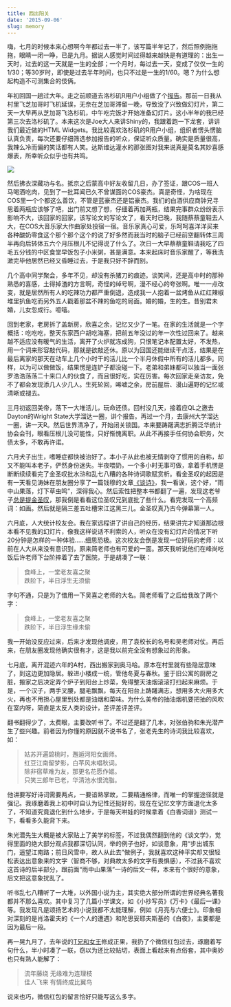 ```yaml
---
title: 西出阳关
date: '2015-09-06'
slug: memory
---
```


嗨，七月的时候本来心想啊今年都过去一半了，该写篇半年记了，然后照例拖拖拖，眼睛一闭一睁，已是九月。据说人感觉时间过得越来越快是有道理的：出生一天时，过去的这一天就是一生的全部；一个月时，每过去一天，变成了仅仅一生的1/30；等30岁时，即使是过去半年时间，也只不过是一生的1/60。嗯？为什么想起构造不可测集合的伎俩。

年初回国一趟过大年。走之前顺道去洛杉矶R用户小组做了个[报告](http://datascience.la/yihui-xie-presents-html-widgets/)。那前一日我从村里飞芝加哥时飞机延误，无奈在芝加哥滞留一晚，导致没了兴致做幻灯片，第二天一大早再从芝加哥飞洛杉矶，中午吃完饭才开始准备幻灯片。这小半年的我已经第三次去洛杉矶了。本来这次是Joe大人来讲Shiny的，我跟着跑一下龙套，讲讲我们最近做的HTML Widgets。我比较喜欢洛杉矶的R用户小组，组织者愣头愣脑认真负责，每次还要仔细筛选参加报告的听众，保证听众质量。确实是质量很高，我辣么冷而偏的笑话都有人笑。达斯维达灌水的那张图对我来说真是莫名其妙喜感爆表，所幸听众似乎也有共鸣。

![](http://cdn.shopify.com/s/files/1/0070/7032/files/darth_wat_grande.jpg)

然后拂衣深藏功与名。抵京之后蒙高中好友收留几日，办了签证，跟COS一班人马喝酒吃肉，见到了一批耳闻已久不曾谋面的COS豪杰。真是奇怪，为啥现在COS里一个个都这么善饮，不管是蓝豪杰还是铝豪杰。我们的白酒供应商钟兄寻思着两瓶应该够了吧，出门前又想了想，仔细着再加两瓶，结果完事群众纷纷表示影响不大，该回家的回家，该写论文的写论文了，看天时已晚，我随蔡蔡童鞋去人大，在COS大音乐家大作曲家处投宿一宿。音乐家真心可爱，乐呵呵喜洋洋买来各种酸奶零食这个那个那个这个的说了好多然而我当时的脑子已经前空翻转体三周半再向后转体五六个月压根儿不记得说了什么了。次日一大早蔡蔡童鞋请我吃了四毛五分钱的中区食堂早饭包子小米粥，甚是满意。本来起床时音乐家醒了，等我洗漱完毕他居然已经又昏睡过去，于是我只好不辞而别。

几个高中同学聚会，多年不见，却没有杀猪刀的痕迹。谈笑间，还是高中时的那种熟悉的喜感，土得掉渣的方言啊，奇怪的绰号啊，漫不经心的夸张啊。唯一一点改变，就是居然所有人的吃辣功力都严重倒退，造成我一人抱着一盆烤鱼从红红辣椒堆里扒鱼吃而另外五人戳着那盆不辣的鱼吃的局面。婚的婚，生的生。昔别君未婚，儿女忽成行。噫嘻。

回到老家，老房拆了盖新房，欣喜之余，记忆又少了一笔。在家的生活就是一个字概括：吃吃吃，整天东家西户胡吃海塞，把前五年没过的年一次性过回来了。越来越不适应没有暖气的生活，离开了火炉就冻成狗，只恨笔记本配置太好，不发热，用一个词来形容敲代码，那就是欲敲还休。原以为回国还能继续干点活，结果是在最后离家的那天在动车上几个小时干的活儿比一个半月休假中所有的活儿都多。同样，以为可以做做饭，结果愣是连铲子都没碰一下。老弟和弟妹都可以独当一面张罗浩浩荡荡二十来口人的伙食了，而且很好吃，实在厉害。每次回家走亲访友，免不了都会发现添几人少几人。生死轮回，唏嘘之余，房前屋后、漫山遍野的记忆或清晰或褪去。

三月初返回美帝，落下一大堆活儿，玩命还债。回村没几天，接着应QL之邀去Dayton的Wright State大学溜达一圈，讲个报告。再过一个月，去康州大学溜达一圈，讲一天R。然后世界清净了，开始闭关锁国。本来要踌躇满志折腾泛华统计协会会刊，眼看压根儿没可能性，只好惭愧离职。从此不再接手任何协会职务，欠债太多，不敢再许诺。

六月犬子出生，嗜睡症都快被治好了。本小子从此也被无情剥夺了惯用的自称，却又不能叫本老子，俨然身份迷失。半夜喂奶，一个多小时无事可做，拿着手机愣是断断续续看完了金圣叹批水浒和乱七八糟的各种诗词歌赋赏析。看金圣叹的起因是有一天看见涛妹在朋友圈分享了一篇钱穆的文章[《谈诗》](http://www.guoxue123.com/new/0002/zgwxlc/010.htm)，我一看诶，这个好，“雨中山果落，灯下草虫鸣”，深得我心。然后索性把整本书都翻了一遍，发现这老爷子[总是提金圣叹](http://www.guoxue123.com/new/0002/zgwxlc/012.htm)，那我倒是看看这位圣叹兄到底批了些什么。看完发现一个高频词：如画。然后就是隔三差五吐槽宋江这黑三儿。金圣叹真乃古今弹幕第一人。

六月底，人大统计校友会。我在家远程讲了讲自己的经历，结果讲完才知道那边根本看不见我的幻灯片，像我这样说话不利索的人，听众在没有幻灯片的情况下听20分钟是怎样的一种体验……细思恐极。这次校友会倒是发现一位好玩的老师：以前在人大从来没有意识到，原来简老师也有可爱的一面。那天我听说他们在峰尚吃饭后许老师下台阶摔着了去了医院，于是胡凑了一联：

> 食峰上，一堂老友喜之聚  
跌阶下，半日浮生无须偷

字句不通，只是为了借用一下吴喜之老师的大名。简老师看了之后给我改了两个字：

> 食峰上，一堂老友喜之聚  
跌阶下，半日浮生缘未偷

我一开始没反应过来，后来才发现他调皮，用了袁校长的名号和吴老师对仗。再后来，在朋友圈发现他确实很有才，这是我以前完全没有想象过的形象。

七月底，离开混迹六年的A村，西出搬家到奥马哈。原本在村里就有些隐居意味了，到这边更加隐居。躲进小楼成一统，管他冬夏与春秋。鉴于旧公寓的厨房之脏，搬家之后决定弄个炉子到阳台上炒菜，免得整天油烟滚滚打扫起来麻烦。于是，一个汉子，两手叉腰，腿毛飘飘，每天在阳台上踌躇满志，想用多大火用多大火，再也不用担心屋里到处都是油烟和菜味。为什么美帝的抽油烟机要把抽的风吹在室内呀，简直是太反人类的设计，差评差评差评。

翻书翻得少了，太费眼，主要改听书了。不过还是翻了几本，对张伯驹和朱光潜产生了些兴趣。前者因为你懂的原因就不说书名了，张老先生的诗词我比较喜欢，如：

> 姑苏开遍碧桃时，邂逅河阳女画师。  
红豆江南留梦影，白苹风末唱秋词。  
除非宿草难为友，那更名花愿作姬。  
只笑三郎年已老，华清池水恨流脂。

他讲要写好诗词需要两点，一要谙熟掌故，二要精通格律，而唯一的掌握途径就是强记。我琢磨着我上初中时自认为记性还挺好的，现在在记忆文字方面退化太多了，不知道究竟退化到什么地步，于是每天哄娃的时候拿着《白香词谱》测试一下，看看多久能背下来。

朱光潜先生大概是被大家贴上了美学的标签，不过我偶然翻到他的《谈文学》，觉得里面的绝大部分观点我都深切认同，举的例子也好，如谈意象，用“步出城东门，遥望江南路；前日风雪中，故人从此去”做例子，我就喜欢这种平实却又很轻松表达出意象来的文字（智商不够，对典故太多的文字有畏惧感），不过我不喜欢这首诗的后半部分，跟前面“雨中山果落”一诗的后文一样，本来有个很好的意象，后文把这意象扰乱了。

听书乱七八糟听了一大堆，以外国小说为主，其实绝大部分所谓的世界经典名著我都并不那么喜欢。其中复习了几篇小学课文，如《小抄写员》《万卡》《最后一课》等。我发现凡是颂扬艺术的小说我都不太能理解，例如《月亮与六便士》。印象相对深刻的是肖洛霍夫的《一个人的遭遇》和陀思妥耶夫斯基的《白夜》，主要都是因为最后一段。

再一晃九月了，去年说的[T兄和女王](/cn/2014/06/perspective/)修成正果，我扔了个微信红包过去，琢磨着写句什么，半小时凑了一联，窃以为还比较贴切，表面上看起来有点俗套，其中奥妙也只有熟人能解了：

> 流年藤绕 无缘难为连理枝  
佳人飞来 有情终成比翼鸟

说来也巧，微信红包的留言恰好只能写这么多字。

